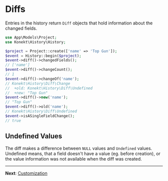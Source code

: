 # Diffs

Entries in the history return `Diff` objects that hold information about the changed fields.

```php
use App\Models\Project;
use Konekt\History\History;

$project = Project::create(['name' => 'Top Gun']);
$event = History::begin($project);
$event->diff()->changedFields();
// ['name']
$event->diff()->changeCount();
// 1
$event->diff()->changeOf('name');
// Konekt\History\Diff\Change
//  +old: Konekt\History\Diff\Undefined
//  +new: "Top Gun"
$event->diff()->new('name');
// "Top Gun"
$event->diff()->old('name');
// Konekt\History\Diff\Undefined
$event->isASingleFieldChange();
// true
```

## Undefined Values

The diff makes a difference between `NULL` values and `Undefined` values.
Undefined means, that a field doesn't have a value (eg. before creation),
or the value information was not available when the diff was created.

---

**Next**: [Customization](customization.md)
